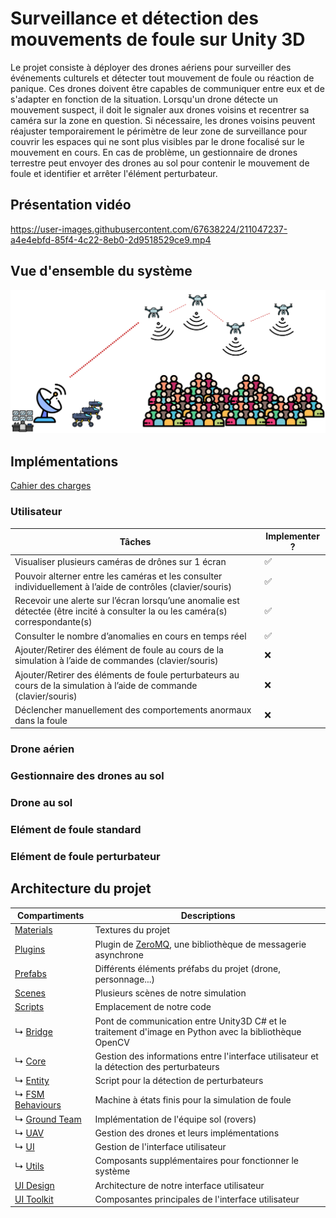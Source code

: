 # Surveillance et détection des mouvements de foule sur Unity 3D

Le projet consiste à déployer des drones aériens pour surveiller des événements culturels et détecter tout mouvement de foule ou réaction de panique. Ces drones doivent être capables de communiquer entre eux et de s'adapter en fonction de la situation. Lorsqu'un drone détecte un mouvement suspect, il doit le signaler aux drones voisins et recentrer sa caméra sur la zone en question. Si nécessaire, les drones voisins peuvent réajuster temporairement le périmètre de leur zone de surveillance pour couvrir les espaces qui ne sont plus visibles par le drone focalisé sur le mouvement en cours. En cas de problème, un gestionnaire de drones terrestre peut envoyer des drones au sol pour contenir le mouvement de foule et identifier et arrêter l'élément perturbateur.

## Présentation vidéo

https://user-images.githubusercontent.com/67638224/211047237-a4e4ebfd-85f4-4c22-8eb0-2d9518529ce9.mp4

## Vue d'ensemble du système

![Représentation du projet](docs/images/intro.png)

## Implémentations

[Cahier des charges](https://docs.google.com/document/d/1W9_L-3wnJW1qDWdUnx-Slf4nJRdZGfmyLsaZq3f1Hkk/edit)

### Utilisateur

| Tâches                                                                                                                          	| Implementer ? 	|
|---------------------------------------------------------------------------------------------------------------------------------	|---------------	|
| Visualiser plusieurs caméras de drônes sur 1 écran                                                                              	| ✅             	|
| Pouvoir alterner entre les caméras et les consulter individuellement à l’aide de contrôles (clavier/souris)                     	| ✅             	|
| Recevoir une alerte sur l’écran lorsqu’une anomalie est détectée (être incité à consulter la ou les caméra(s) correspondante(s) 	| ✅             	|
| Consulter le nombre d’anomalies en cours en temps réel                                                                          	| ✅             	|
| Ajouter/Retirer des élément de foule au cours de la simulation à l’aide de commandes (clavier/souris)                           	| ❌             	|
| Ajouter/Retirer des éléments de foule perturbateurs au cours de la simulation à l’aide de commande (clavier/souris)             	| ❌             	|
| Déclencher manuellement des comportements anormaux dans la foule                                                                	| ❌             	|

### Drone aérien

### Gestionnaire des drones au sol

### Drone au sol

### Elément de foule standard

### Elément de foule perturbateur


## Architecture du projet

| Compartiments                                                       	| Descriptions                                                                                          	|
|---------------------------------------------------------------------	|-------------------------------------------------------------------------------------------------------	|
| [Materials](CrowdSupervisor/Assets/Materials/)                      	| Textures du projet                                                                                    	|
| [Plugins](CrowdSupervisor/Assets/Plugins/)                          	| Plugin de [ZeroMQ](https://zeromq.org/), une bibliothèque de messagerie asynchrone                    	|
| [Prefabs](CrowdSupervisor/Assets/Prefabs/)                          	| Différents éléments préfabs du projet (drone, personnage...)                                                  	|
| [Scenes](CrowdSupervisor/Assets/Scenes/)                            	| Plusieurs scènes de notre simulation                                                                  	|
| [Scripts](CrowdSupervisor/Assets/Scripts/)                          	| Emplacement de notre code                                                                             	|
| ↳ [Bridge](CrowdSupervisor/Assets/Scripts/Bridge)                   	| Pont de communication entre Unity3D C# et le traitement d'image en Python avec la bibliothèque OpenCV 	|
| ↳ [Core](CrowdSupervisor/Assets/Scripts/Bridge)                     	| Gestion des informations entre l'interface utilisateur et la détection des perturbateurs              	|
| ↳ [Entity](CrowdSupervisor/Assets/Scripts/Entity)                   	| Script pour la détection de perturbateurs                                                                         	|
| ↳ [FSM Behaviours](CrowdSupervisor/Assets/Scripts/FSM%20Behaviours) 	| Machine à états finis pour la simulation de foule                                                       	|
| ↳ [Ground Team](CrowdSupervisor/Assets/Scripts/Ground%20Team)       	| Implémentation de l'équipe sol (rovers)                                                               	|
| ↳ [UAV](CrowdSupervisor/Assets/Scripts/UAV)                         	| Gestion des drones et leurs implémentations                                                           	|
| ↳ [UI](CrowdSupervisor/Assets/Scripts/UI)                           	| Gestion de l'interface utilisateur                                                                    	|
| ↳ [Utils](CrowdSupervisor/Assets/Scripts/Utils)                     	| Composants supplémentaires pour fonctionner le système                                                	|
| [UI Design](CrowdSupervisor/Assets/UI%20Design/)                    	| Architecture de notre interface utilisateur                                                           	|
| [UI Toolkit](CrowdSupervisor/Assets/UI%20Toolkit/)                  	| Composantes principales de l'interface utilisateur                                                    	|
